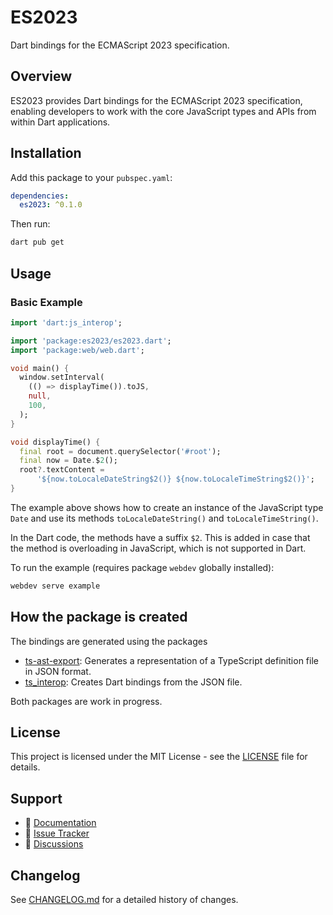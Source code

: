 # ES2023

Dart bindings for the ECMAScript 2023 specification.

## Overview

ES2023 provides Dart bindings for the ECMAScript 2023 specification, enabling developers to work with the core JavaScript types and APIs from within Dart applications.

## Installation

Add this package to your `pubspec.yaml`:

```yaml
dependencies:
  es2023: ^0.1.0
```

Then run:

```bash
dart pub get
```

## Usage

### Basic Example

```dart
import 'dart:js_interop';

import 'package:es2023/es2023.dart';
import 'package:web/web.dart';

void main() {
  window.setInterval(
    (() => displayTime()).toJS,
    null,
    100,
  );
}

void displayTime() {
  final root = document.querySelector('#root');
  final now = Date.$2();
  root?.textContent =
      '${now.toLocaleDateString$2()} ${now.toLocaleTimeString$2()}';
}
```

The example above shows how to create an instance of the JavaScript type `Date` and use its methods `toLocaleDateString()` and `toLocaleTimeString()`.

In the Dart code, the methods have a suffix `$2`. This is added in case that the method is overloading in JavaScript, which is not supported in Dart.

To run the example (requires package `webdev` globally installed):

```bash
webdev serve example
```

## How the package is created

The bindings are generated using the packages
- [ts-ast-export](https://github.com/Blimster/ts-ast-export): Generates a representation of a TypeScript definition file in JSON format.
- [ts_interop](https://github.com/Blimster/ts_interop): Creates Dart bindings from the JSON file.

Both packages are work in progress. 

## License

This project is licensed under the MIT License - see the [LICENSE](LICENSE) file for details.

## Support

- 📖 [Documentation](https://pub.dev/documentation/es2023/latest/)
- 🐛 [Issue Tracker](https://github.com/blimster/es2023/issues)
- 💬 [Discussions](https://github.com/blimster/es2023/discussions)

## Changelog

See [CHANGELOG.md](CHANGELOG.md) for a detailed history of changes.

